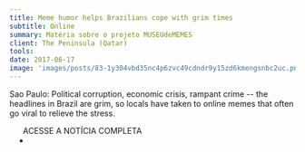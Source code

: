 ```yaml
---
title: Meme humor helps Brazilians cope with grim times
subtitle: Online
summary: Matéria sobre o projeto MUSEUdeMEMES
client: The Peninsula (Qatar)
tools: 
date: 2017-06-17
image: 'images/posts/83-1y304vbd35nc4p6zvc49cdndr9y15zd6kmengsnbc2uc.png'
---
```


Sao Paulo: Political corruption, economic crisis, rampant crime -- the headlines in Brazil are grim, so locals have taken to online memes that often go viral to relieve the stress.

<div class="post__share"><ul class="share__list list-reset">ACESSE A NOTÍCIA COMPLETA<li class="share__item" style="margin-left: 10px"><a class="share__link share__facebook" style="background: #fa5657" href="https://thepeninsulaqatar.com/article/17/06/2017/Meme-humor-helps-Brazilians-cope-with-grim-times" title="Link" rel="nofollow"><i class="fa-solid fa-link"></i></a></li></ul></div>
<!-- <div class="gallery-box"><div class="gallery"><img src="/clipping/images/example-1.jpg" loading="lazy" alt="Project"><img src="/clipping/images/example-2.jpg" loading="lazy" alt="Project"></div><em>Gallery / <a href="https://www.freepik.com/" target="_blank">Freepic</a></em></div> -->